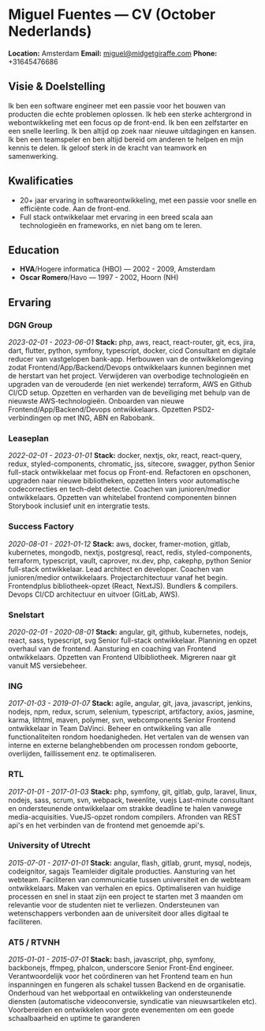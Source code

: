 # Miguel Fuentes — CV (October Nederlands)

**Location:** Amsterdam
**Email:** miguel@midgetgiraffe.com
**Phone:** +31645476686

## Visie & Doelstelling
Ik ben een software engineer met een passie voor het bouwen van producten die echte problemen oplossen. Ik heb een sterke achtergrond in webontwikkeling met een focus op de front-end. Ik ben een zelfstarter en een snelle leerling. Ik ben altijd op zoek naar nieuwe uitdagingen en kansen. Ik ben een teamspeler en ben altijd bereid om anderen te helpen en mijn kennis te delen. Ik geloof sterk in de kracht van teamwork en samenwerking.

## Kwalificaties
- 20+ jaar ervaring in softwareontwikkeling, met een passie voor snelle en efficiënte code. Aan de front-end.
- Full stack ontwikkelaar met ervaring in een breed scala aan technologieën en frameworks, en niet bang om te leren.

## Education
- **HVA**/Hogere informatica (HBO) — 2002 - 2009, Amsterdam
- **Oscar Romero**/Havo — 1997 - 2002, Hoorn (NH)

## Ervaring
### DGN Group
*2023-02-01 - 2023-06-01*
**Stack:** php, aws, react, react-router, git, ecs, jira, dart, flutter, python, symfony, typescript, docker, cicd
Consultant en digitale reducer van vastgelopen bank-app. Herbouwen van de ontwikkelomgeving zodat Frontend/App/Backend/Devops ontwikkelaars kunnen beginnen met de herstart van het project. Verwijderen van overbodige technologieën en upgraden van de verouderde (en niet werkende) terraform, AWS en Github CI/CD setup. Opzetten en verharden van de beveiliging met behulp van de nieuwste AWS-technologieën. Onboarden van nieuwe Frontend/App/Backend/Devops ontwikkelaars. Opzetten PSD2-verbindingen op met ING, ABN en Rabobank.

### Leaseplan
*2022-02-01 - 2023-01-01*
**Stack:** docker, nextjs, okr, react, react-query, redux, styled-components, chromatic, jss, sitecore, swagger, python
Senior full-stack ontwikkelaar met focus op Front-end. Refactoren en opschonen, upgraden naar nieuwe bibliotheken, opzetten linters voor automatische codecorrecties en tech-debt detectie. Coachen van junioren/medior ontwikkelaars. Opzetten van whitelabel frontend componenten binnen Storybook inclusief unit en intergratie tests.

### Success Factory
*2020-08-01 - 2021-01-12*
**Stack:** aws, docker, framer-motion, gitlab, kubernetes, mongodb, nextjs, postgresql, react, redis, styled-components, terraform, typescript, vault, caprover, nx.dev, php, cakephp, python
Senior full-stack ontwikkelaar. Lead architect en developer. Coachen van junioren/medior ontwikkelaars. Projectarchitectuur vanaf het begin. Frontendplus bibliotheek-opzet (React, NextJS). Bundlers & compilers. Devops CI/CD architectuur en uitvoer (GitLab, AWS).

### Snelstart
*2020-02-01 - 2020-08-01*
**Stack:** angular, git, github, kubernetes, nodejs, react, sass, typescript, svg
Senior full-stack ontwikkelaar. Planning en opzet overhaul van de frontend. Aansturing en coaching van Frontend ontwikkelaars. Opzetten van Frontend UIbibliotheek. Migreren naar git vanuit MS versiebeheer.

### ING
*2017-01-03 - 2019-01-07*
**Stack:** agile, angular, git, java, javascript, jenkins, nodejs, npm, redux, scrum, selenium, typescript, artifactory, axios, jasmine, karma, lithtml, maven, polymer, svn, webcomponents
Senior Frontend ontwikkelaar in Team DaVinci. Beheer en ontwikkeling van alle functionaliteiten rondom hoedanigheden. Het vertalen van de wensen van interne en externe belanghebbenden om processen rondom geboorte, overlijden, faillissement enz. te optimaliseren.

### RTL
*2017-01-01 - 2017-01-03*
**Stack:** php, symfony, git, gitlab, gulp, laravel, linux, nodejs, sass, scrum, svn, webpack, tweenlite, vuejs
Last-minute consultant en ondersteunende ontwikkelaar om strakke deadline te halen vanwege media-acquisities. VueJS-opzet rondom compilers. Afronden van REST api's en het verbinden van de frontend met genoemde api's.

### University of Utrecht
*2015-07-01 - 2017-01-01*
**Stack:** angular, flash, gitlab, grunt, mysql, nodejs, codeignitor, sagajs
Teamleider digitale producties. Aansturing van het webteam. Faciliteren van communicatie tussen universiteit en de webteam ontwikkelaars. Maken van verhalen en epics. Optimaliseren van huidige processen en snel in staat zijn een project te starten met 3 maanden om relevantie voor de studenten niet te verliezen. Ondersteunen van wetenschappers verbonden aan de universiteit door alles digitaal te faciliteren.

### AT5 / RTVNH
*2015-01-01 - 2015-07-01*
**Stack:** bash, javascript, php, symfony, backbonejs, ffmpeg, phalcon, underscore
Senior Front-End engineer. Verantwoordelijk voor het coördineren van het Frontend team en hun inspanningen en fungeren als schakel tussen Backend en de organisatie. Onderhoud van het webportaal en ontwikkeling van ondersteunende diensten (automatische videoconversie, syndicatie van nieuwsartikelen etc). Voorbereiden en ontwikkelen voor grote evenementen om een goede schaalbaarheid en uptime te garanderen
